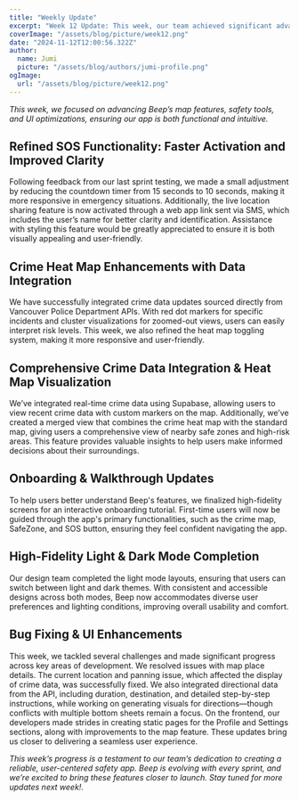 ```yaml
---
title: "Weekly Update"
excerpt: "Week 12 Update: This week, our team achieved significant advancements in Beep’s core functionality and user experience design."
coverImage: "/assets/blog/picture/week12.png"
date: "2024-11-12T12:00:56.322Z"
author:
  name: Jumi
  picture: "/assets/blog/authors/jumi-profile.png"
ogImage:
  url: "/assets/blog/picture/week12.png"
---
```


_This week, we focused on advancing Beep’s map features, safety tools, and UI optimizations, ensuring our app is both functional and intuitive._

## Refined SOS Functionality: Faster Activation and Improved Clarity

Following feedback from our last sprint testing, we made a small adjustment by reducing the countdown timer from 15 seconds to 10 seconds, making it more responsive in emergency situations. Additionally, the live location sharing feature is now activated through a web app link sent via SMS, which includes the user’s name for better clarity and identification. Assistance with styling this feature would be greatly appreciated to ensure it is both visually appealing and user-friendly.

## Crime Heat Map Enhancements with Data Integration

We have successfully integrated crime data updates sourced directly from Vancouver Police Department APIs. With red dot markers for specific incidents and cluster visualizations for zoomed-out views, users can easily interpret risk levels. This week, we also refined the heat map toggling system, making it more responsive and user-friendly.

## Comprehensive Crime Data Integration & Heat Map Visualization

We’ve integrated real-time crime data using Supabase, allowing users to view recent crime data with custom markers on the map. Additionally, we’ve created a merged view that combines the crime heat map with the standard map, giving users a comprehensive view of nearby safe zones and high-risk areas. This feature provides valuable insights to help users make informed decisions about their surroundings.

## Onboarding & Walkthrough Updates

To help users better understand Beep's features, we finalized high-fidelity screens for an interactive onboarding tutorial. First-time users will now be guided through the app's primary functionalities, such as the crime map, SafeZone, and SOS button, ensuring they feel confident navigating the app.

## High-Fidelity Light & Dark Mode Completion

Our design team completed the light mode layouts, ensuring that users can switch between light and dark themes. With consistent and accessible designs across both modes, Beep now accommodates diverse user preferences and lighting conditions, improving overall usability and comfort.

## Bug Fixing & UI Enhancements

This week, we tackled several challenges and made significant progress across key areas of development. We resolved issues with map place details. The current location and panning issue, which affected the display of crime data, was successfully fixed. We also integrated directional data from the API, including duration, destination, and detailed step-by-step instructions, while working on generating visuals for directions—though conflicts with multiple bottom sheets remain a focus. On the frontend, our developers made strides in creating static pages for the Profile and Settings sections, along with improvements to the map feature. These updates bring us closer to delivering a seamless user experience.

_This week’s progress is a testament to our team’s dedication to creating a reliable, user-centered safety app. Beep is evolving with every sprint, and we’re excited to bring these features closer to launch. Stay tuned for more updates next week!._

